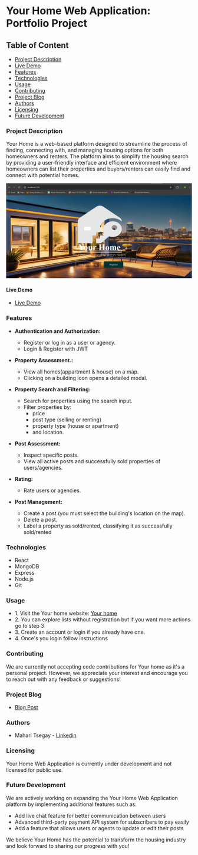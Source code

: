 # Your Home Web Application: Portfolio Project

## Table of Content
* [Project Description](#Project-Description)
* [Live Demo](#Live-Demo)
* [Features](#Features)
* [Technologies](#Technologies)
* [Usage](#Usage)
* [Contributing](#Contributing)
* [Project Blog](#Project-Blog)
* [Authors](#Authors)
* [Licensing](#Licensing)
* [Future Development](#Future-Development)

### Project Description

Your Home is a web-based platform designed to streamline the process of finding, connecting with, and managing housing options for both homeowners and renters. The platform aims to simplify the housing search by providing a user-friendly interface and efficient environment where homeowners can list their properties and buyers/renters can easily find and connect with potential homes.

![](https://github.com/mahari9/Your-home/blob/master/your-home-landingpage.png)

#### Live Demo
* [Live Demo](https://mahari9.github.io/ "Live Demo")

### Features
* **Authentication and Authorization:**
    * Register or log in as a user or agency.
    * Login & Register with JWT

* **Property Assessment.:**
    * View all homes(appartment & house) on a map.
    * Clicking on a building icon opens a detailed modal.

* **Property Search and Filtering:**
    * Search for properties using the search input.
    * Filter properties by:
      * price
      * post type (selling or renting)
      * property type (house or apartment)
      * and location.

* **Post Assessment:**
    * Inspect specific posts.
    * View all active posts and successfully sold properties of users/agencies.

* **Rating:**
    * Rate users or agencies.

* **Post Management:**
    * Create a post (you must select the building's location on the map).
    * Delete a post.
    * Label a property as sold/rented, classifying it as successfully sold/rented

### Technologies
* React
* MongoDB
* Express
* Node.js
* Git

### Usage
* 1\. Visit the Your home website: [Your home](https://mahari9.github.io/ "Your home")
* 2\. You can explore lists without registration but if you want more actions go to step 3
* 3\. Create an account or login if you already have one.
* 4\. Once's you login follow instructions

### Contributing

We are currently not accepting code contributions for Your home as it's a personal project. However, we appreciate your interest and encourage you to reach out with any feedback or suggestions!

### Project Blog 
* [Blog Post](https://medium.com/@mahari9/your-home "Blog Post")

### Authors

* Mahari Tsegay - [Linkedin](https://www.linkedin.com/in/mahari-tsegay-22376524a?utm_source=share&utm_campaign=share_via&utm_content=profile&utm_medium=android_app "Linkedin")

### Licensing

Your Home Web Application is currently under development and not licensed for public use. 

### Future Development

We are actively working on expanding the Your Home Web Application platform by implementing additional features such as:

* Add live chat feature for better communication between users
* Advanced third-party payment API system for subscribers to pay easily
* Add a feature that allows users or agents to update or edit their posts

We believe Your Home has the potential to transform the housing industry and look forward to sharing our progress with you!
